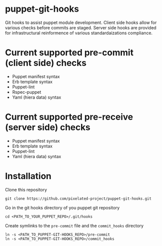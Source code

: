 puppet-git-hooks
================

Git hooks to assist puppet module development.  Client side hooks allow for various checks before commits are staged.  Server side hooks are provided for infrastructural reinformence of various standardaizations compliance.

Current supported pre-commit (client side) checks
=================================================

* Puppet manifest syntax
* Erb template syntax
* Puppet-lint
* Rspec-puppet
* Yaml (hiera data) syntax

Current supported pre-receive (server side) checks
==================================================

* Puppet manifest syntax
* Erb template syntax
* Puppet-lint
* Yaml (hiera data) syntax

Installation
============

Clone this repository

    git clone https://github.com/pixelated-project/puppet-git-hooks.git

Go in the git hooks directory of you puppet git repository

    cd <PATH_TO_YOUR_PUPPET_REPO>/.git/hooks

Create symlinks to the `pre-commit` file and the `commit_hooks` directory

    ln -s <PATH_TO_PUPPET-GIT-HOOKS_REPO>/pre-commit
    ln -s <PATH_TO_PUPPET-GIT-HOOKS_REPO>/commit_hooks
